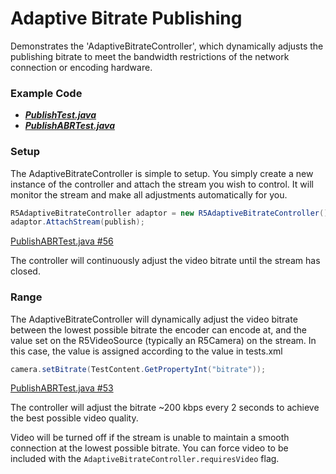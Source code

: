 # Adaptive Bitrate Publishing

Demonstrates the 'AdaptiveBitrateController', which dynamically adjusts the publishing bitrate to meet the bandwidth restrictions of the network connection or encoding hardware.

### Example Code

- ***[PublishTest.java](../PublishTest/PublishTest.java)***
- ***[PublishABRTest.java](PublishABRTest.java)***

### Setup

The AdaptiveBitrateController is simple to setup.  You simply create a new instance of the controller and attach the stream you wish to control.  It will monitor the stream and make all adjustments automatically for you.

```Java
R5AdaptiveBitrateController adaptor = new R5AdaptiveBitrateController();
adaptor.AttachStream(publish);
```

[PublishABRTest.java #56](PublishABRTest.java#L56)

The controller will continuously adjust the video bitrate until the stream has closed.

### Range

The AdaptiveBitrateController will dynamically adjust the video bitrate between the lowest possible bitrate the encoder can encode at, and the value set on the R5VideoSource (typically an R5Camera) on the stream. In this case, the value is assigned according to the value in tests.xml 

```Java
camera.setBitrate(TestContent.GetPropertyInt("bitrate"));
```

[PublishABRTest.java #53](PublishABRTest.java#L53)

The controller will adjust the bitrate ~200 kbps every 2 seconds to achieve the best possible video quality.

Video will be turned off if the stream is unable to maintain a smooth connection at the lowest possible bitrate.  You can force video to be included with the `AdaptiveBitrateController.requiresVideo` flag.